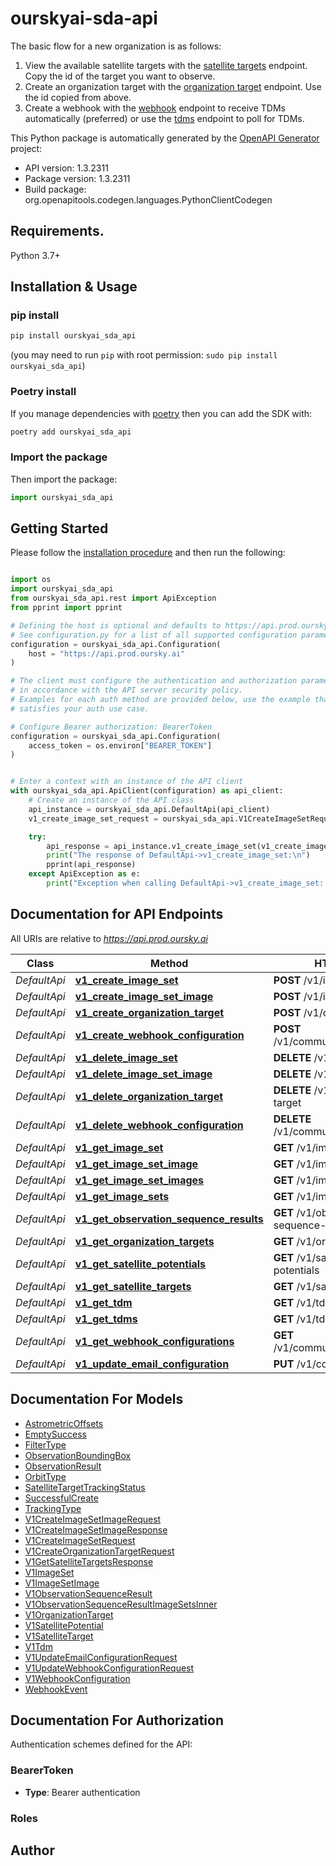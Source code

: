 # ourskyai-sda-api
The basic flow for a new organization is as follows:
1. View the available satellite targets with the [satellite targets](#tag/satellite-targets/[get]/v1/satellite-targets) endpoint. Copy the id of the target you want to observe.
2. Create an organization target with the [organization target](#tag/organization-targets/[get]/v1/organization-targets) endpoint. Use the id copied from above.
3. Create a webhook with the [webhook](#tag/webhooks/[post]/v1/communications/webhook) endpoint to receive TDMs automatically (preferred) or use the [tdms](#tag/tdms/[get]/v1/tdms) endpoint to poll for TDMs.

This Python package is automatically generated by the [OpenAPI Generator](https://openapi-generator.tech) project:

- API version: 1.3.2311
- Package version: 1.3.2311
- Build package: org.openapitools.codegen.languages.PythonClientCodegen

## Requirements.

Python 3.7+

## Installation & Usage
### pip install

```sh
pip install ourskyai_sda_api
```
(you may need to run `pip` with root permission: `sudo pip install ourskyai_sda_api`)

### Poetry install
If you manage dependencies with [poetry](https://python-poetry.org/) then you can add the SDK with:

```sh
poetry add ourskyai_sda_api
```

### Import the package

Then import the package:
```python
import ourskyai_sda_api
```

## Getting Started

Please follow the [installation procedure](#installation--usage) and then run the following:

```python

import os
import ourskyai_sda_api
from ourskyai_sda_api.rest import ApiException
from pprint import pprint

# Defining the host is optional and defaults to https://api.prod.oursky.ai
# See configuration.py for a list of all supported configuration parameters.
configuration = ourskyai_sda_api.Configuration(
    host = "https://api.prod.oursky.ai"
)

# The client must configure the authentication and authorization parameters
# in accordance with the API server security policy.
# Examples for each auth method are provided below, use the example that
# satisfies your auth use case.

# Configure Bearer authorization: BearerToken
configuration = ourskyai_sda_api.Configuration(
    access_token = os.environ["BEARER_TOKEN"]
)


# Enter a context with an instance of the API client
with ourskyai_sda_api.ApiClient(configuration) as api_client:
    # Create an instance of the API class
    api_instance = ourskyai_sda_api.DefaultApi(api_client)
    v1_create_image_set_request = ourskyai_sda_api.V1CreateImageSetRequest() # V1CreateImageSetRequest | 

    try:
        api_response = api_instance.v1_create_image_set(v1_create_image_set_request)
        print("The response of DefaultApi->v1_create_image_set:\n")
        pprint(api_response)
    except ApiException as e:
        print("Exception when calling DefaultApi->v1_create_image_set: %s\n" % e)

```

## Documentation for API Endpoints

All URIs are relative to *https://api.prod.oursky.ai*

Class | Method | HTTP request | Description
------------ | ------------- | ------------- | -------------
*DefaultApi* | [**v1_create_image_set**](docs/DefaultApi.md#v1_create_image_set) | **POST** /v1/image-set | 
*DefaultApi* | [**v1_create_image_set_image**](docs/DefaultApi.md#v1_create_image_set_image) | **POST** /v1/image-set-image | 
*DefaultApi* | [**v1_create_organization_target**](docs/DefaultApi.md#v1_create_organization_target) | **POST** /v1/organization-target | 
*DefaultApi* | [**v1_create_webhook_configuration**](docs/DefaultApi.md#v1_create_webhook_configuration) | **POST** /v1/communications/webhook | 
*DefaultApi* | [**v1_delete_image_set**](docs/DefaultApi.md#v1_delete_image_set) | **DELETE** /v1/image-set | 
*DefaultApi* | [**v1_delete_image_set_image**](docs/DefaultApi.md#v1_delete_image_set_image) | **DELETE** /v1/image-set-image | 
*DefaultApi* | [**v1_delete_organization_target**](docs/DefaultApi.md#v1_delete_organization_target) | **DELETE** /v1/organization-target | 
*DefaultApi* | [**v1_delete_webhook_configuration**](docs/DefaultApi.md#v1_delete_webhook_configuration) | **DELETE** /v1/communications/webhook | 
*DefaultApi* | [**v1_get_image_set**](docs/DefaultApi.md#v1_get_image_set) | **GET** /v1/image-set | 
*DefaultApi* | [**v1_get_image_set_image**](docs/DefaultApi.md#v1_get_image_set_image) | **GET** /v1/image-set-image | 
*DefaultApi* | [**v1_get_image_set_images**](docs/DefaultApi.md#v1_get_image_set_images) | **GET** /v1/image-set-images | 
*DefaultApi* | [**v1_get_image_sets**](docs/DefaultApi.md#v1_get_image_sets) | **GET** /v1/image-sets | 
*DefaultApi* | [**v1_get_observation_sequence_results**](docs/DefaultApi.md#v1_get_observation_sequence_results) | **GET** /v1/observation-sequence-results | 
*DefaultApi* | [**v1_get_organization_targets**](docs/DefaultApi.md#v1_get_organization_targets) | **GET** /v1/organization-targets | 
*DefaultApi* | [**v1_get_satellite_potentials**](docs/DefaultApi.md#v1_get_satellite_potentials) | **GET** /v1/satellite-target-potentials | 
*DefaultApi* | [**v1_get_satellite_targets**](docs/DefaultApi.md#v1_get_satellite_targets) | **GET** /v1/satellite-targets | 
*DefaultApi* | [**v1_get_tdm**](docs/DefaultApi.md#v1_get_tdm) | **GET** /v1/tdm | 
*DefaultApi* | [**v1_get_tdms**](docs/DefaultApi.md#v1_get_tdms) | **GET** /v1/tdms | 
*DefaultApi* | [**v1_get_webhook_configurations**](docs/DefaultApi.md#v1_get_webhook_configurations) | **GET** /v1/communications/webhooks | 
*DefaultApi* | [**v1_update_email_configuration**](docs/DefaultApi.md#v1_update_email_configuration) | **PUT** /v1/communications/email | 


## Documentation For Models

 - [AstrometricOffsets](docs/AstrometricOffsets.md)
 - [EmptySuccess](docs/EmptySuccess.md)
 - [FilterType](docs/FilterType.md)
 - [ObservationBoundingBox](docs/ObservationBoundingBox.md)
 - [ObservationResult](docs/ObservationResult.md)
 - [OrbitType](docs/OrbitType.md)
 - [SatelliteTargetTrackingStatus](docs/SatelliteTargetTrackingStatus.md)
 - [SuccessfulCreate](docs/SuccessfulCreate.md)
 - [TrackingType](docs/TrackingType.md)
 - [V1CreateImageSetImageRequest](docs/V1CreateImageSetImageRequest.md)
 - [V1CreateImageSetImageResponse](docs/V1CreateImageSetImageResponse.md)
 - [V1CreateImageSetRequest](docs/V1CreateImageSetRequest.md)
 - [V1CreateOrganizationTargetRequest](docs/V1CreateOrganizationTargetRequest.md)
 - [V1GetSatelliteTargetsResponse](docs/V1GetSatelliteTargetsResponse.md)
 - [V1ImageSet](docs/V1ImageSet.md)
 - [V1ImageSetImage](docs/V1ImageSetImage.md)
 - [V1ObservationSequenceResult](docs/V1ObservationSequenceResult.md)
 - [V1ObservationSequenceResultImageSetsInner](docs/V1ObservationSequenceResultImageSetsInner.md)
 - [V1OrganizationTarget](docs/V1OrganizationTarget.md)
 - [V1SatellitePotential](docs/V1SatellitePotential.md)
 - [V1SatelliteTarget](docs/V1SatelliteTarget.md)
 - [V1Tdm](docs/V1Tdm.md)
 - [V1UpdateEmailConfigurationRequest](docs/V1UpdateEmailConfigurationRequest.md)
 - [V1UpdateWebhookConfigurationRequest](docs/V1UpdateWebhookConfigurationRequest.md)
 - [V1WebhookConfiguration](docs/V1WebhookConfiguration.md)
 - [WebhookEvent](docs/WebhookEvent.md)


<a id="documentation-for-authorization"></a>
## Documentation For Authorization


Authentication schemes defined for the API:
<a id="BearerToken"></a>
### BearerToken

- **Type**: Bearer authentication

<a id="Roles"></a>
### Roles



## Author


